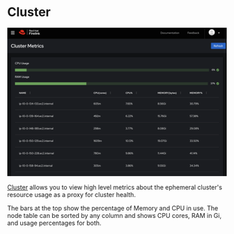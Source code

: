 # Cluster

![Cluster](images/cluster.png)

[Cluster](https://firelink.devshift.net/cluster) allows you to view high level metrics about the ephemeral cluster's resource usage as a proxy for cluster health.

The bars at the top show the percentage of Memory and CPU in use. The node table can be sorted by any column and shows CPU cores, RAM in Gi, and usage percentages for both.